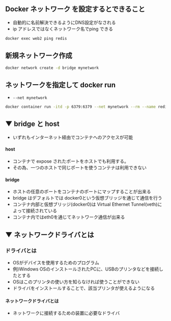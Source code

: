 ## Docker ネットワーク を設定するとできること
* 自動的に名前解決できるようにDNS設定がなされる
* ip アドレスではなくネットワーク名でping できる
```sh
docker exec web2 ping redis
```





## 新規ネットワーク作成
```sh
docker network create -d bridge mynetwork
```

## ネットワークを指定して docker run
* `--net mynetwork`
```sh
docker container run -itd -p 6379:6379 --net mynetwork --rm --name redis redis:5.0-alpine
```

## ▼ bridge と host
* いずれもインターネット経由でコンテナへのアクセスが可能


#### host
* コンテナで expose されたポートをホストでも利用する。
* その為、一つのホストで同じポートを使うコンテナは利用できない


#### bridge
* ホストの任意のポートをコンテナのポートにマップすることが出来る
* bridge はデフォルトでは docker0という仮想ブリッジを通じて通信を行う
* コンテナ内部と仮想ブリッジ(docker0)は Virtual Ethernet Tunnel(veth)によって接続されている
* コンテナ内ではeth0を通じてネットワーク通信が出来る






## ▼ ネットワークドライバとは

### ドライバとは
* OSがデバイスを使用するためのプログラム
* 例)Windows OSのインストールされたPCに、USBのプリンタなどを接続したとする
* OSはこのプリンタの使い方を知らなければ使うことができない
* ドライバをインストールすることで、該当プリンタが使えるようになる

#### ネットワークドライバとは
* ネットワークに接続するための装置に必要なドライバ
